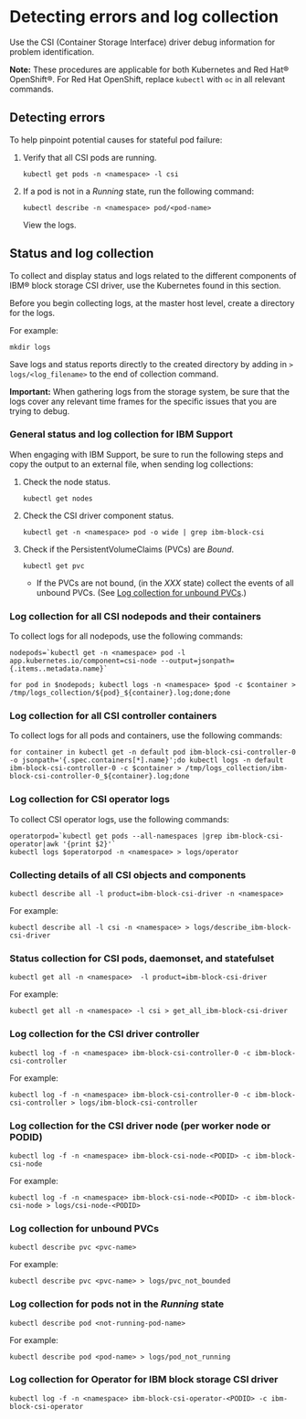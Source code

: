 # Detecting errors and log collection

Use the CSI (Container Storage Interface) driver debug information for problem identification.

**Note:** These procedures are applicable for both Kubernetes and Red Hat® OpenShift®. For Red Hat OpenShift, replace `kubectl` with `oc` in all relevant commands.

## Detecting errors

To help pinpoint potential causes for stateful pod failure:

1.  Verify that all CSI pods are running.
    ```
    kubectl get pods -n <namespace> -l csi
    ```

2.  If a pod is not in a _Running_ state, run the following command:
    ```
    kubectl describe -n <namespace> pod/<pod-name>
    ```
    View the logs.

## Status and log collection
To collect and display status and logs related to the different components of IBM® block storage CSI driver, use the Kubernetes found in this section.

Before you begin collecting logs, at the master host level, create a directory for the logs.

For example:

```
mkdir logs
```
Save logs and status reports directly to the created directory by adding in `> logs/<log_filename>` to the end of collection command.

**Important:** When gathering logs from the storage system, be sure that the logs cover any relevant time frames for the specific issues that you are trying to debug.

### General status and log collection for IBM Support
When engaging with IBM Support, be sure to run the following steps and copy the output to an external file, when sending log collections:

1. Check the node status.
    
    `kubectl get nodes`
2. Check the CSI driver component status.

    `kubectl get -n <namespace> pod -o wide | grep ibm-block-csi`
3. Check if the PersistentVolumeClaims (PVCs) are _Bound_.

    `kubectl get pvc`

    - If the PVCs are not bound, (in the _XXX_ state) collect the events of all unbound PVCs. (See [Log collection for unbound PVCs](#log-collection-for-unbound-pvcs).)

### Log collection for all CSI nodepods and their containers

To collect logs for all nodepods, use the following commands:

    nodepods=`kubectl get -n <namespace> pod -l app.kubernetes.io/component=csi-node --output=jsonpath={.items..metadata.name}`
    
    for pod in $nodepods; kubectl logs -n <namespace> $pod -c $container > /tmp/logs_collection/${pod}_${container}.log;done;done

### Log collection for all CSI controller containers

To collect logs for all pods and containers, use the following commands:
    
    for container in kubectl get -n default pod ibm-block-csi-controller-0 -o jsonpath='{.spec.containers[*].name}';do kubectl logs -n default ibm-block-csi-controller-0 -c $container > /tmp/logs_collection/ibm-block-csi-controller-0_${container}.log;done

### Log collection for CSI operator logs
To collect CSI operator logs, use the following commands:

    operatorpod=`kubectl get pods --all-namespaces |grep ibm-block-csi-operator|awk '{print $2}'`
    kubectl logs $operatorpod -n <namespace> > logs/operator

### Collecting details of all CSI objects and components

`kubectl describe all -l product=ibm-block-csi-driver -n <namespace>`

For example:

    kubectl describe all -l csi -n <namespace> > logs/describe_ibm-block-csi-driver

### Status collection for CSI pods, daemonset, and statefulset
`kubectl get all -n <namespace>  -l product=ibm-block-csi-driver`

For example:

    kubectl get all -n <namespace> -l csi > get_all_ibm-block-csi-driver


 ### Log collection for the CSI driver controller
`kubectl log -f -n <namespace> ibm-block-csi-controller-0 -c ibm-block-csi-controller`

For example:

    kubectl log -f -n <namespace> ibm-block-csi-controller-0 -c ibm-block-csi-controller > logs/ibm-block-csi-controller

### Log collection for the CSI driver node (per worker node or PODID)
`kubectl log -f -n <namespace> ibm-block-csi-node-<PODID> -c ibm-block-csi-node`

For example:
    
    kubectl log -f -n <namespace> ibm-block-csi-node-<PODID> -c ibm-block-csi-node > logs/csi-node-<PODID>

### Log collection for unbound PVCs
`kubectl describe pvc <pvc-name>`

For example:

    kubectl describe pvc <pvc-name> > logs/pvc_not_bounded

### Log collection for pods not in the _Running_ state
`kubectl describe pod <not-running-pod-name>`

For example:

    kubectl describe pod <pod-name> > logs/pod_not_running

### Log collection for Operator for IBM block storage CSI driver
`kubectl log -f -n <namespace> ibm-block-csi-operator-<PODID> -c ibm-block-csi-operator`